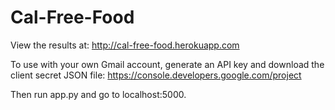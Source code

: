 Cal-Free-Food
=============

View the results at: http://cal-free-food.herokuapp.com

To use with your own Gmail account, generate an API key and download the client secret JSON file: https://console.developers.google.com/project

Then run app.py and go to localhost:5000. 
